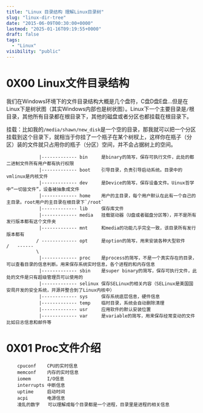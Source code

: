 ```yaml
---
title: "Linux 目录结构 理解Linux目录树"
slug: "linux-dir-tree"
date: "2015-06-09T00:30:00+0000"
lastmod: "2025-01-16T09:19:55+0000"
draft: false
tags:
  - "Linux"
visibility: "public"
---
```

# 0X00 Linux文件目录结构

我们在Windows环境下的文件目录结构大概是几个盘符，C盘D盘E盘...但是在Linux下是树状图（其实Windows内部也是树状图）。Linux下一个主要目录是`/`根目录，其他所有目录都在根目录下，其他的磁盘或者分区也都挂载在根目录下。

挂载：比如我的`/media/shawn/new_disk`是一个空的目录，那我就可以把一个分区挂载到这个目录下，就相当于你挂了一个瓶子在某个树杈上，这样你在瓶子（分区）装的文件就只占用你的瓶子（分区）空间，并不会占据树上的空间。


                |------------- bin     是binary的简写，保存可执行文件，此处的都二进制文件所有用户都有执行权限
                |------------- boot    引导目录，负责引导启动系统。目录中的vmlinux是内核文件
                |------------- dev     是Device的简写，保存设备文件。Uinux哲学中“一切皆文件”，设备被抽象成文件
                |------------- home    用户的主目录，每个用户默认在此有一个自己的主目录。root用户的主目录在根目录下`/root`
                |------------- lib     保存库文件
                |------------- media   挂载驱动器（U盘或者磁盘分区等），并不是所有发行版本都有这个文件夹
                |------------- mnt     和media的功能几乎完全一致，该目录所有发行版本都有
               / ------------- opt     是option的简写，用来安装各种大型软件
    /   ------
               \
                |------------- proc    是process的简写，不是一个真实存在的目录，可以查看目录的信息判断。用来保存系统实时信息，各个进程的和内存信息
                |------------- sbin    是super binary的简写，保存可执行文件，此处的文件是只有超级管理员可以使用的
                |------------- selinux 保存SELinux的相关内容（SELinux是美国国安局开发的安全系统，开源并整合到了Linux内核中）
                |------------- sys     保存系统底层信息，硬件信息
                |------------- temp    临时目录，系统会自动删除清理
                |------------- usr     应用软件的默认安装位置
                |------------- var     是variable的简写，用来保存经常变动的文件比如日志信息和邮件等


# 0X01 Proc文件介绍

```
    cpuconf    CPU的实时信息
    memconf    内存的实时信息
    iomem      I/O信息
    interrupts 中断信息
    uptime     启动时间
    acpi       电源信息
    凌乱的数字   可以理解成每个目录都是一个进程，目录里是进程的相关信息
```